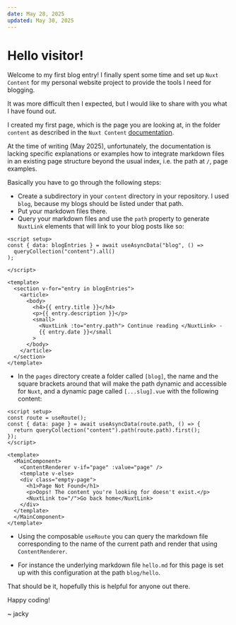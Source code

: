 ```yaml
---
date: May 28, 2025
updated: May 30, 2025
---
```


# Hello visitor!

Welcome to my first blog entry! I finally spent some time and set up `Nuxt Content` for my personal website project to provide the tools I need for blogging.

It was more difficult then I expected, but I would like to share with you what I have found out.

I created my first page, which is the page you are looking at, in the folder `content` as described in the `Nuxt Content` [documentation](https://content.nuxt.com/docs/getting-started/installation).

At the time of writing (May 2025), unfortunately, the documentation is lacking specific explanations or examples how to integrate markdown files in an existing page structure beyond the usual index, i.e. the path at `/`, page examples.

Basically you have to go through the following steps:

- Create a subdirectory in your `content` directory in your repository. I used `blog`, because my blogs should be listed under that path.
- Put your markdown files there.
- Query your markdown files and use the `path` property to generate `NuxtLink` elements that will link to your blog posts like so:

```vue
<script setup>
const { data: blogEntries } = await useAsyncData("blog", () =>
  queryCollection("content").all()
);

</script>

<template>
  <section v-for="entry in blogEntries">
    <article>
      <body>
        <h4>{{ entry.title }}</h4>
        <p>{{ entry.description }}</p>
        <small>
          <NuxtLink :to="entry.path"> Continue reading </NuxtLink> -
          {{ entry.date }}</small
        >
      </body>
    </article>
  </section>
</template>
```

- In the `pages` directory create a folder called `[blog]`, the name and the square brackets around that will make the path dynamic and accessible for `Nuxt`, and a dynamic page called `[...slug].vue` with the following content:
```vue
<script setup>
const route = useRoute();
const { data: page } = await useAsyncData(route.path, () => {
  return queryCollection("content").path(route.path).first();
});
</script>

<template>
  <MainComponent>
    <ContentRenderer v-if="page" :value="page" />
    <template v-else>
    <div class="empty-page">
      <h1>Page Not Found</h1>
      <p>Oops! The content you're looking for doesn't exist.</p>
      <NuxtLink to="/">Go back home</NuxtLink>
    </div>
  </template>
  </MainComponent>
</template>
```
- Using the composable `useRoute` you can query the markdown file corresponding to the name of the current path and render that using `ContentRenderer`.


- For instance the underlying markdown file `hello.md` for this page is set up with this configuration at the path `blog/hello`.

That should be it, hopefully this is helpful for anyone out there.

Happy coding!

~ jacky